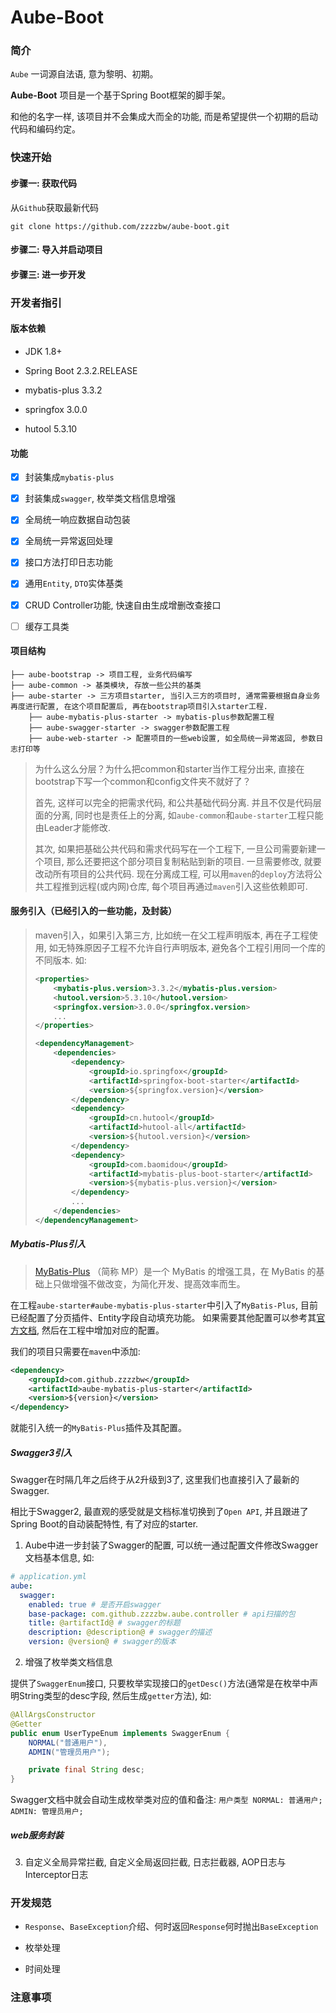 # Aube-Boot

### 简介

`Aube` 一词源自法语, 意为黎明、初期。

**Aube-Boot** 项目是一个基于Spring Boot框架的脚手架。

和他的名字一样, 该项目并不会集成大而全的功能, 而是希望提供一个初期的启动代码和编码约定。

### 快速开始

#### 步骤一: 获取代码

从`Github`获取最新代码

`git clone https://github.com/zzzzbw/aube-boot.git`

#### 步骤二: 导入并启动项目

#### 步骤三: 进一步开发

### 开发者指引

#### 版本依赖

* JDK 1.8+

* Spring Boot 2.3.2.RELEASE

* mybatis-plus 3.3.2

* springfox 3.0.0

* hutool 5.3.10

#### 功能

- [x] 封装集成`mybatis-plus`
- [x] 封装集成`swagger`, 枚举类文档信息增强
- [x] 全局统一响应数据自动包装
- [x] 全局统一异常返回处理
- [x] 接口方法打印日志功能
- [x] 通用`Entity`, `DTO`实体基类
- [x] CRUD Controller功能, 快速自由生成增删改查接口
- [ ] 缓存工具类



#### 项目结构

```
├── aube-bootstrap -> 项目工程, 业务代码编写
├── aube-common -> 基类模块, 存放一些公共的基类
├── aube-starter -> 三方项目starter, 当引入三方的项目时, 通常需要根据自身业务再度进行配置, 在这个项目配置后, 再在bootstrap项目引入starter工程. 
    ├── aube-mybatis-plus-starter -> mybatis-plus参数配置工程
    ├── aube-swagger-starter -> swagger参数配置工程
    ├── aube-web-starter -> 配置项目的一些web设置, 如全局统一异常返回, 参数日志打印等
```


> 为什么这么分层？为什么把common和starter当作工程分出来, 直接在bootstrap下写一个common和config文件夹不就好了？
>
> 首先, 这样可以完全的把需求代码, 和公共基础代码分离. 并且不仅是代码层面的分离, 同时也是责任上的分离, 
> 如`aube-common`和`aube-starter`工程只能由Leader才能修改.
>
> 其次, 如果把基础公共代码和需求代码写在一个工程下, 一旦公司需要新建一个项目, 那么还要把这个部分项目复制粘贴到新的项目. 一旦需要修改, 就要改动所有项目的公共代码. 
> 现在分离成工程, 可以用`maven`的`deploy`方法将公共工程推到远程(或内网)仓库, 每个项目再通过`maven`引入这些依赖即可.

#### 服务引入（已经引入的一些功能，及封装）

> maven引入，如果引入第三方, 比如统一在父工程声明版本, 再在子工程使用, 如无特殊原因子工程不允许自行声明版本, 避免各个工程引用同一个库的不同版本. 如:
>
> ```xml
> <properties>
>     <mybatis-plus.version>3.3.2</mybatis-plus.version>
>     <hutool.version>5.3.10</hutool.version>
>     <springfox.version>3.0.0</springfox.version>
>     ...
> </properties>
> 
> <dependencyManagement>
>     <dependencies>
>         <dependency>
>             <groupId>io.springfox</groupId>
>             <artifactId>springfox-boot-starter</artifactId>
>             <version>${springfox.version}</version>
>         </dependency>
>         <dependency>
>             <groupId>cn.hutool</groupId>
>             <artifactId>hutool-all</artifactId>
>             <version>${hutool.version}</version>
>         </dependency>
>         <dependency>
>             <groupId>com.baomidou</groupId>
>             <artifactId>mybatis-plus-boot-starter</artifactId>
>             <version>${mybatis-plus.version}</version>
>         </dependency>
>         ...
>     </dependencies>
> </dependencyManagement>
> ```

##### Mybatis-Plus引入

> [MyBatis-Plus](https://github.com/baomidou/mybatis-plus) （简称 MP）是一个 MyBatis 的增强工具，在 MyBatis 的基础上只做增强不做改变，为简化开发、提高效率而生。

在工程`aube-starter#aube-mybatis-plus-starter`中引入了`MyBatis-Plus`, 目前已经配置了分页插件、Entity字段自动填充功能。
如果需要其他配置可以参考其[官方文档](https://baomidou.com/), 然后在工程中增加对应的配置。

我们的项目只需要在`maven`中添加:
```xml
<dependency>
    <groupId>com.github.zzzzbw</groupId>
    <artifactId>aube-mybatis-plus-starter</artifactId>
    <version>${version}</version>
</dependency>
```
就能引入统一的`MyBatis-Plus`插件及其配置。

##### Swagger3引入

Swagger在时隔几年之后终于从2升级到3了, 这里我们也直接引入了最新的Swagger.

相比于Swagger2, 最直观的感受就是文档标准切换到了`Open API`, 并且跟进了Spring Boot的自动装配特性, 有了对应的starter.

1. Aube中进一步封装了Swagger的配置, 可以统一通过配置文件修改Swagger文档基本信息, 如: 

```yaml
# application.yml
aube:
  swagger:
    enabled: true # 是否开启swagger
    base-package: com.github.zzzzbw.aube.controller # api扫描的包
    title: @artifactId@ # swagger的标题
    description: @description@ # swagger的描述
    version: @version@ # swagger的版本
```

2. 增强了枚举类文档信息

提供了`SwaggerEnum`接口, 只要枚举实现接口的`getDesc()`方法(通常是在枚举中声明String类型的desc字段, 然后生成`getter`方法), 如:

```java
@AllArgsConstructor
@Getter
public enum UserTypeEnum implements SwaggerEnum {
    NORMAL("普通用户"),
    ADMIN("管理员用户");

    private final String desc;
}
```

Swagger文档中就会自动生成枚举类对应的值和备注: 
`用户类型 NORMAL: 普通用户; ADMIN: 管理员用户;`

##### web服务封装









3. 自定义全局异常拦截, 自定义全局返回拦截, 日志拦截器, AOP日志与Interceptor日志

### 开发规范

* `Response`、`BaseException`介绍、何时返回`Response`何时抛出`BaseException`

* 枚举处理

* 时间处理

### 注意事项